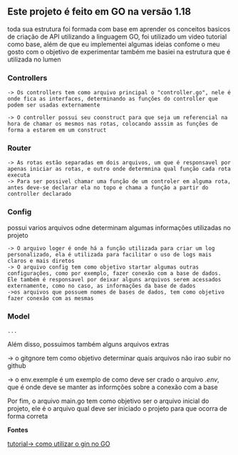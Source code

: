 ## **Este projeto é feito em GO na versão 1.18**

toda sua estrutura foi formada com base em aprender os conceitos basicos de criação de API utilizando a linguagem GO,
foi utilizado um video tutorial como base, além de que eu implementei algumas ideias confome o meu gosto com o objetivo de experimentar
também me basiei na estrutura que é utilizada no lumen

### Controllers

    -> Os controllers tem como arquivo principal o "controller.go", nele é onde fica as interfaces, determinando as funções do controller que podem ser usadas externamente

    -> O controller possui seu coonstruct para que seja um referencial na hora de chamar os mesmos nas rotas, colocando asssim as funções de forma a estarem em um construct

### Router

    -> As rotas estão separadas em dois arquivos, um que é responsavel por apenas iniciar as rotas, e outro onde determnina qual função cada rota executa
    -> Para ser possivel chamar uma função de um controler em alguma rota, antes deve-se declarar ela no topo e chama a função a partir do controller declarado

### Config
 
  possui varios arquivos odne determinam algumas informações utilizadas no projeto

    -> O arquivo loger é onde há a função utilizada para criar um log personalizado, ela é utilizada para facilitar o uso de logs mais claros e mais diretos
    -> O arquivo config tem como objetivo startar algumas outras configurações, como por exemplo, fazer conexão com a base de dados. Ele também é responsavel por deixar alguns arquivos serem acessados externamente, como no caso, as informações da base de dados
    ->os arquivos que possuem nomes de bases de dados, tem como objetivo fazer conexão com as mesmas

### Model

    ...

  Além disso, possuimos também alguns arquivos extras

-> o gitgnore tem como objetivo determinar quais arquivos não irao subir no github

-> o env.exemple é um exemplo de como deve ser crado o arquivo *.env*, que é onde deve se manter as informções sobre a conexão com a base

   Por fim, o arquivo main.go tem como objetivo ser o arquivo inicial do projeto,
   ele é o arquivo qual deve ser iniciado o projeto para que ocorra de forma correta

**Fontes**

[tutorial-> como utilizar o gin no GO](https://youtu.be/wyEYpX5U4Vg)
